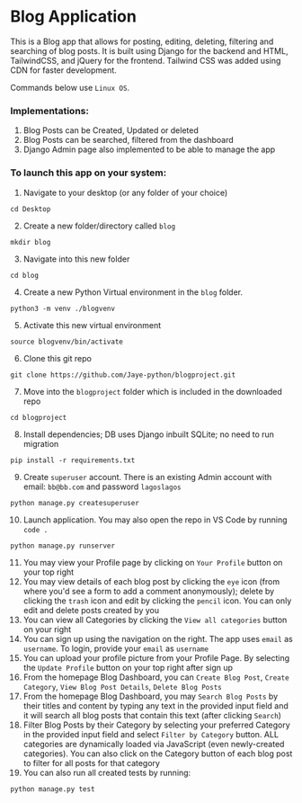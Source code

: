 # Blog Application
This is a Blog app that allows for posting, editing, deleting, filtering and searching of blog posts. It is built using Django for the backend and HTML, TailwindCSS, and jQuery for the frontend.
Tailwind CSS was added using CDN for faster development.

Commands below use `Linux OS`.

### Implementations:

1. Blog Posts can be Created, Updated or deleted 
2. Blog Posts can be searched, filtered from the dashboard
3. Django Admin page also implemented to be able to manage the app

### To launch this app on your system:

1. Navigate to your desktop (or any folder of your choice)
```
cd Desktop
```
2. Create a new folder/directory called `blog`
```
mkdir blog
```
3. Navigate into this new folder
```
cd blog
```
4. Create a new Python Virtual environment in the `blog` folder.
```
python3 -m venv ./blogvenv
```
5. Activate this new virtual environment
```
source blogvenv/bin/activate
```
6. Clone this git repo
```
git clone https://github.com/Jaye-python/blogproject.git
```
7. Move into the `blogproject` folder which is included in the downloaded repo
```
cd blogproject
```
8. Install dependencies; DB uses Django inbuilt SQLite; no need to run migration
```
pip install -r requirements.txt
```
9. Create `superuser` account. There is an existing Admin account with email: `bb@bb.com` and password `lagoslagos`
```
python manage.py createsuperuser
```
10. Launch application. You may also open the repo in VS Code by running `code .`
```
python manage.py runserver
```
11. You may view your Profile page by clicking on `Your Profile` button on your top right
12. You may view details of each blog post by clicking the `eye` icon (from where you'd see a form to add a comment anonymously); delete by clicking the `trash` icon and edit by clicking the `pencil` icon. You can only edit and delete posts created by you
13. You can view all Categories by clicking the `View all categories` button on your right
14. You can sign up using the navigation on the right. The app uses `email` as `username`. To login, provide your `email` as `username`
15. You can upload your profile picture from your Profile Page. By selecting the `Update Profile` button on your top right after sign up
16. From the homepage Blog Dashboard, you can `Create Blog Post`, `Create Category`, `View Blog Post Details`, `Delete Blog Posts`
17. From the homepage Blog Dashboard, you may `Search Blog Posts` by their titles and content by typing any text in the provided input field and it will search all blog posts that contain this text (after clicking `Search`)
18. Filter Blog Posts by their Category by selecting your preferred Category in the provided input field and select `Filter by Category` button. ALL categories are dynamically loaded via JavaScript (even newly-created categories). You can also click on the Category button of each blog post to filter for all posts for that category 
19. You can also run all created tests by running:
```
python manage.py test
```

